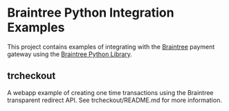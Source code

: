 # Braintree Python Integration Examples

This project contains examples of integrating with the [Braintree](http://www.braintreepaymentsolutions.com)
payment gateway using the [Braintree Python Library](http://www.braintreepaymentsolutions.com/gateway/python).

## trcheckout

A webapp example of creating one time transactions using the Braintree transparent redirect API.
See trcheckout/README.md for more information.

